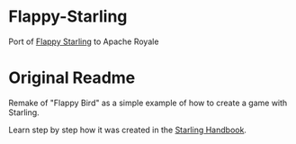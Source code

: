 # Flappy-Starling
Port of [Flappy Starling](https://github.com/gamua/flappy-starling) to Apache Royale

# Original Readme

Remake of "Flappy Bird" as a simple example of how to create a game with Starling.

Learn step by step how it was created in the [Starling Handbook](https://gamua.com/starling/handbook/).

